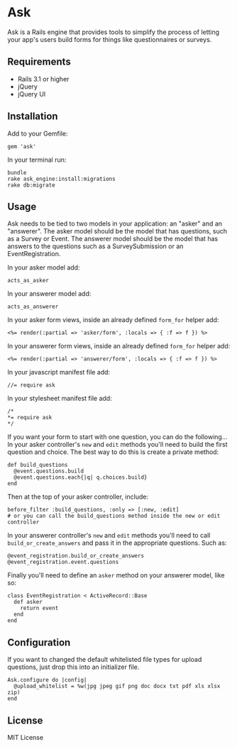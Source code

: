 Ask
===
Ask is a Rails engine that provides tools to simplify the process of letting your app's users build forms for things like questionnaires or surveys.

Requirements
------------
- Rails 3.1 or higher
- jQuery
- jQuery UI

Installation
------------
Add to your Gemfile:

    gem 'ask'

In your terminal run:

    bundle
    rake ask_engine:install:migrations
    rake db:migrate

Usage
-----
Ask needs to be tied to two models in your application: an "asker" and an "answerer". The asker model should be the model that has questions, such as a Survey or Event. The answerer model should be the model that has answers to the questions such as a SurveySubmission or an EventRegistration.

In your asker model add:

    acts_as_asker

In your answerer model add:

    acts_as_answerer

In your asker form views, inside an already defined `form_for` helper add:

    <%= render(:partial => 'asker/form', :locals => { :f => f }) %>

In your answerer form views, inside an already defined `form_for` helper add:

    <%= render(:partial => 'answerer/form', :locals => { :f => f }) %>

In your javascript manifest file add:

    //= require ask

In your stylesheet manifest file add:

    /*  
    *= require ask  
    */

If you want your form to start with one question, you can do the following...
In your asker controller's `new` and `edit` methods you'll need to build the first question and choice. The best way to do this is create a private method:

    def build_questions
      @event.questions.build
      @event.questions.each{|q| q.choices.build}
    end

Then at the top of your asker controller, include:

    before_filter :build_questions, :only => [:new, :edit]
    # or you can call the build_questions method inside the new or edit controller

In your answerer controller's `new` and `edit` methods you'll need to call `build_or_create_answers` and pass it in the appropriate questions. Such as:

    @event_registration.build_or_create_answers @event_registration.event.questions


Finally you'll need to define an `asker` method on your answerer model, like so:

    class EventRegistration < ActiveRecord::Base
      def asker  
        return event  
      end
    end


Configuration
-------------
If you want to changed the default whitelisted file types for upload questions, just drop this into an initializer file.

    Ask.configure do |config|
      @upload_whitelist = %w(jpg jpeg gif png doc docx txt pdf xls xlsx zip)
    end


License
-------
MIT License
